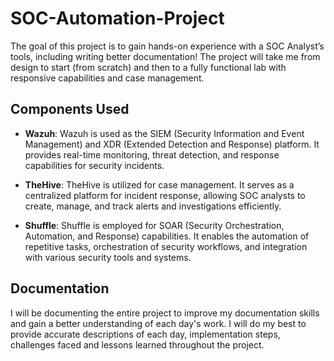 # SOC-Automation-Project

The goal of this project is to gain hands-on experience with a SOC Analyst’s tools, including writing better documentation! The project will take me from design to start (from scratch) and then to a fully functional lab with responsive capabilities and case management.

## Components Used

- **Wazuh**: Wazuh is used as the SIEM (Security Information and Event Management) and XDR (Extended Detection and Response) platform. It provides real-time monitoring, threat detection, and response capabilities for security incidents.

- **TheHive**: TheHive is utilized for case management. It serves as a centralized platform for incident response, allowing SOC analysts to create, manage, and track alerts and investigations efficiently.

- **Shuffle**: Shuffle is employed for SOAR (Security Orchestration, Automation, and Response) capabilities. It enables the automation of repetitive tasks, orchestration of security workflows, and integration with various security tools and systems.

## Documentation

I will be documenting the entire project to improve my documentation skills and gain a better understanding of each day's work. I will do my best to provide accurate descriptions of each day, implementation steps, challenges faced and lessons learned throughout the project.
